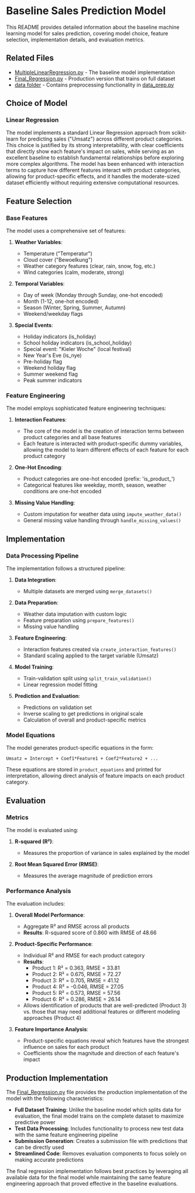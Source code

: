 # Baseline Sales Prediction Model

This README provides detailed information about the baseline machine learning model for sales prediction, covering model choice, feature selection, implementation details, and evaluation metrics.

## Related Files

- [MultipleLinearRegression.py](./MultipleLinearRegression.py) - The baseline model implementation
- [Final_Regression.py](./Final_Regression.py) - Production version that trains on full dataset
- [data folder](../data) - Contains preprocessing functionality in [data_prep.py](../data/data_prep.py)

## Choice of Model

### Linear Regression

The model implements a standard Linear Regression approach from scikit-learn for predicting sales ("Umsatz") across different product categories. This choice is justified by its strong interpretability, with clear coefficients that directly show each feature's impact on sales, while serving as an excellent baseline to establish fundamental relationships before exploring more complex algorithms. The model has been enhanced with interaction terms to capture how different features interact with product categories, allowing for product-specific effects, and it handles the moderate-sized dataset efficiently without requiring extensive computational resources.

## Feature Selection

### Base Features

The model uses a comprehensive set of features:

1. **Weather Variables**:
   - Temperature ("Temperatur")
   - Cloud cover ("Bewoelkung")
   - Weather category features (clear, rain, snow, fog, etc.)
   - Wind categories (calm, moderate, strong)

2. **Temporal Variables**:
   - Day of week (Monday through Sunday, one-hot encoded)
   - Month (1-12, one-hot encoded)
   - Season (Winter, Spring, Summer, Autumn)
   - Weekend/weekday flags

3. **Special Events**:
   - Holiday indicators (is_holiday)
   - School holiday indicators (is_school_holiday)
   - Special event: "Kieler Woche" (local festival)
   - New Year's Eve (is_nye)
   - Pre-holiday flag
   - Weekend holiday flag
   - Summer weekend flag
   - Peak summer indicators

### Feature Engineering

The model employs sophisticated feature engineering techniques:

1. **Interaction Features**: 
   - The core of the model is the creation of interaction terms between product categories and all base features
   - Each feature is interacted with product-specific dummy variables, allowing the model to learn different effects of each feature for each product category

2. **One-Hot Encoding**:
   - Product categories are one-hot encoded (prefix: 'is_product_')
   - Categorical features like weekday, month, season, weather conditions are one-hot encoded

3. **Missing Value Handling**:
   - Custom imputation for weather data using `impute_weather_data()`
   - General missing value handling through `handle_missing_values()`

## Implementation

### Data Processing Pipeline

The implementation follows a structured pipeline:

1. **Data Integration**:
   - Multiple datasets are merged using `merge_datasets()`

2. **Data Preparation**:
   - Weather data imputation with custom logic
   - Feature preparation using `prepare_features()`
   - Missing value handling

3. **Feature Engineering**:
   - Interaction features created via `create_interaction_features()`
   - Standard scaling applied to the target variable (Umsatz)

4. **Model Training**:
   - Train-validation split using `split_train_validation()`
   - Linear regression model fitting

5. **Prediction and Evaluation**:
   - Predictions on validation set
   - Inverse scaling to get predictions in original scale
   - Calculation of overall and product-specific metrics

### Model Equations

The model generates product-specific equations in the form:

```
Umsatz = Intercept + Coef1*Feature1 + Coef2*Feature2 + ...
```

These equations are stored in `product_equations` and printed for interpretation, allowing direct analysis of feature impacts on each product category.

## Evaluation

### Metrics

The model is evaluated using:

1. **R-squared (R²)**: 
   - Measures the proportion of variance in sales explained by the model

2. **Root Mean Squared Error (RMSE)**:
   - Measures the average magnitude of prediction errors

### Performance Analysis

The evaluation includes:

1. **Overall Model Performance**: 
   - Aggregate R² and RMSE across all products
   - **Results**: R-squared score of 0.860 with RMSE of 48.66

2. **Product-Specific Performance**:
   - Individual R² and RMSE for each product category
   - **Results**:
     - Product 1: R² = 0.363, RMSE = 33.81
     - Product 2: R² = 0.675, RMSE = 72.27
     - Product 3: R² = 0.705, RMSE = 41.12
     - Product 4: R² = -0.046, RMSE = 27.05
     - Product 5: R² = 0.573, RMSE = 57.56
     - Product 6: R² = 0.286, RMSE = 26.14
   - Allows identification of products that are well-predicted (Product 3) vs. those that may need additional features or different modeling approaches (Product 4)

3. **Feature Importance Analysis**:
   - Product-specific equations reveal which features have the strongest influence on sales for each product
   - Coefficients show the magnitude and direction of each feature's impact

## Production Implementation

The [Final_Regression.py](./Final_Regression.py) file provides the production implementation of the model with the following characteristics:

- **Full Dataset Training**: Unlike the baseline model which splits data for evaluation, the final model trains on the complete dataset to maximize predictive power
- **Test Data Processing**: Includes functionality to process new test data with the same feature engineering pipeline
- **Submission Generation**: Creates a submission file with predictions that can be directly used
- **Streamlined Code**: Removes evaluation components to focus solely on making accurate predictions

The final regression implementation follows best practices by leveraging all available data for the final model while maintaining the same feature engineering approach that proved effective in the baseline evaluations.








